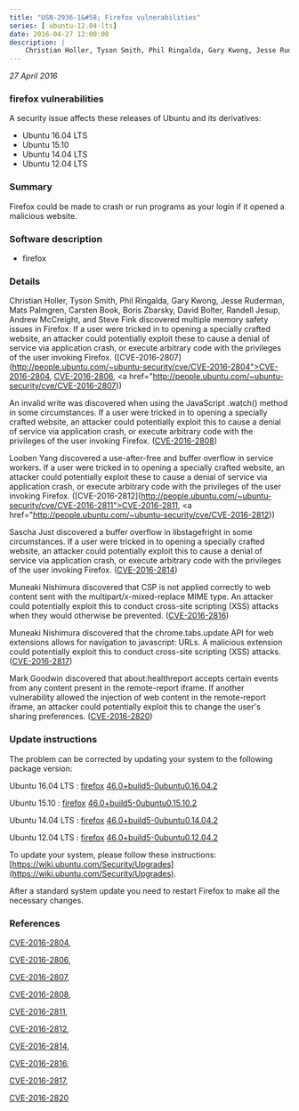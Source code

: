 ```yaml
---
title: "USN-2936-1&#58; Firefox vulnerabilities"
series: [ ubuntu-12.04-lts]
date: 2016-04-27 12:00:00
description: |
    Christian Holler, Tyson Smith, Phil Ringalda, Gary Kwong, Jesse Ruderman, Mats Palmgren, Carsten Book, Boris Zbarsky, David Bolter, Randell Jesup, Andrew McCreight, and Steve Fink discovered multiple memory safety issues in Firefox. If a user were tricked in to opening a specially crafted website, an attacker could potentially exploit these to cause a denial of service via application crash, or execute arbitrary code with the privileges of the user invoking Firefox. ([CVE-2016-2807](http://people.ubuntu.com/~ubuntu-security/cve/CVE-2016-2804">CVE-2016-2804</a>, <a href="http://people.ubuntu.com/~ubuntu-security/cve/CVE-2016-2806">CVE-2016-2806</a>, <a href="http://people.ubuntu.com/~ubuntu-security/cve/CVE-2016-2807))
--- 
```

 
 

*27 April 2016*

### firefox vulnerabilities

A security issue affects these releases of Ubuntu and its derivatives:

* Ubuntu 16.04 LTS
* Ubuntu 15.10
* Ubuntu 14.04 LTS
* Ubuntu 12.04 LTS

### Summary

Firefox could be made to crash or run programs as your login if it opened a malicious website.

### Software description

* firefox 

### Details

Christian Holler, Tyson Smith, Phil Ringalda, Gary Kwong, Jesse Ruderman, Mats Palmgren, Carsten Book, Boris Zbarsky, David Bolter, Randell Jesup, Andrew McCreight, and Steve Fink discovered multiple memory safety issues in Firefox. If a user were tricked in to opening a specially crafted website, an attacker could potentially exploit these to cause a denial of service via application crash, or execute arbitrary code with the privileges of the user invoking Firefox. ([CVE-2016-2807](http://people.ubuntu.com/~ubuntu-security/cve/CVE-2016-2804">CVE-2016-2804</a>, <a href="http://people.ubuntu.com/~ubuntu-security/cve/CVE-2016-2806">CVE-2016-2806</a>, <a href="http://people.ubuntu.com/~ubuntu-security/cve/CVE-2016-2807))

An invalid write was discovered when using the JavaScript .watch() method in some circumstances. If a user were tricked in to opening a specially crafted website, an attacker could potentially exploit this to cause a denial of service via application crash, or execute arbitrary code with the privileges of the user invoking Firefox. ([CVE-2016-2808](http://people.ubuntu.com/~ubuntu-security/cve/CVE-2016-2808))

Looben Yang discovered a use-after-free and buffer overflow in service workers. If a user were tricked in to opening a specially crafted website, an attacker could potentially exploit these to cause a denial of service via application crash, or execute arbitrary code with the privileges of the user invoking Firefox. ([CVE-2016-2812](http://people.ubuntu.com/~ubuntu-security/cve/CVE-2016-2811">CVE-2016-2811</a>, <a href="http://people.ubuntu.com/~ubuntu-security/cve/CVE-2016-2812))

Sascha Just discovered a buffer overflow in libstagefright in some circumstances. If a user were tricked in to opening a specially crafted website, an attacker could potentially exploit this to cause a denial of service via application crash, or execute arbitrary code with the privileges of the user invoking Firefox. ([CVE-2016-2814](http://people.ubuntu.com/~ubuntu-security/cve/CVE-2016-2814))

Muneaki Nishimura discovered that CSP is not applied correctly to web content sent with the multipart/x-mixed-replace MIME type. An attacker could potentially exploit this to conduct cross-site scripting (XSS) attacks when they would otherwise be prevented. ([CVE-2016-2816](http://people.ubuntu.com/~ubuntu-security/cve/CVE-2016-2816))

Muneaki Nishimura discovered that the chrome.tabs.update API for web extensions allows for navigation to javascript: URLs. A malicious extension could potentially exploit this to conduct cross-site scripting (XSS) attacks. ([CVE-2016-2817](http://people.ubuntu.com/~ubuntu-security/cve/CVE-2016-2817))

Mark Goodwin discovered that about:healthreport accepts certain events from any content present in the remote-report iframe. If another vulnerability allowed the injection of web content in the remote-report iframe, an attacker could potentially exploit this to change the user&#39;s sharing preferences. ([CVE-2016-2820](http://people.ubuntu.com/~ubuntu-security/cve/CVE-2016-2820)) 

### Update instructions

The problem can be corrected by updating your system to the following package version:

Ubuntu 16.04 LTS
 : [firefox](https://launchpad.net/ubuntu/+source/firefox) <span> [46.0+build5-0ubuntu0.16.04.2](https://launchpad.net/ubuntu/+source/firefox/46.0+build5-0ubuntu0.16.04.2) </span> 

Ubuntu 15.10
 : [firefox](https://launchpad.net/ubuntu/+source/firefox) <span> [46.0+build5-0ubuntu0.15.10.2](https://launchpad.net/ubuntu/+source/firefox/46.0+build5-0ubuntu0.15.10.2) </span> 

Ubuntu 14.04 LTS
 : [firefox](https://launchpad.net/ubuntu/+source/firefox) <span> [46.0+build5-0ubuntu0.14.04.2](https://launchpad.net/ubuntu/+source/firefox/46.0+build5-0ubuntu0.14.04.2) </span> 

Ubuntu 12.04 LTS
 : [firefox](https://launchpad.net/ubuntu/+source/firefox) <span> [46.0+build5-0ubuntu0.12.04.2](https://launchpad.net/ubuntu/+source/firefox/46.0+build5-0ubuntu0.12.04.2) </span> 

To update your system, please follow these instructions: [https://wiki.ubuntu.com/Security/Upgrades](https://wiki.ubuntu.com/Security/Upgrades).

After a standard system update you need to restart Firefox to make all the necessary changes. 

### References

 
 [CVE-2016-2804](http://people.ubuntu.com/~ubuntu-security/cve/CVE-2016-2804), 

 [CVE-2016-2806](http://people.ubuntu.com/~ubuntu-security/cve/CVE-2016-2806), 

 [CVE-2016-2807](http://people.ubuntu.com/~ubuntu-security/cve/CVE-2016-2807), 

 [CVE-2016-2808](http://people.ubuntu.com/~ubuntu-security/cve/CVE-2016-2808), 

 [CVE-2016-2811](http://people.ubuntu.com/~ubuntu-security/cve/CVE-2016-2811), 

 [CVE-2016-2812](http://people.ubuntu.com/~ubuntu-security/cve/CVE-2016-2812), 

 [CVE-2016-2814](http://people.ubuntu.com/~ubuntu-security/cve/CVE-2016-2814), 

 [CVE-2016-2816](http://people.ubuntu.com/~ubuntu-security/cve/CVE-2016-2816), 

 [CVE-2016-2817](http://people.ubuntu.com/~ubuntu-security/cve/CVE-2016-2817), 

 [CVE-2016-2820](http://people.ubuntu.com/~ubuntu-security/cve/CVE-2016-2820)
 

